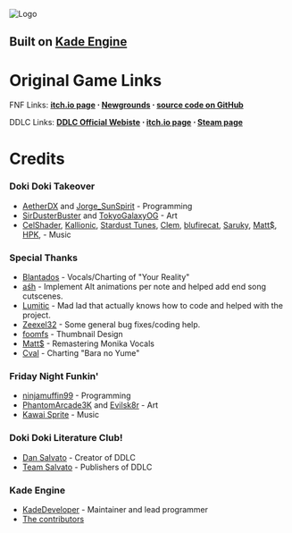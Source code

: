 ![Logo](https://cdn.discordapp.com/attachments/404826669971406867/869727046165729360/api.png) 
## Built on **[Kade Engine](https://github.com/KadeDev/Kade-Engine)**

# Original Game Links

FNF Links: **[itch.io page](https://ninja-muffin24.itch.io/funkin) ⋅ [Newgrounds](https://www.newgrounds.com/portal/view/770371) ⋅ [source code on GitHub](https://github.com/ninjamuffin99/Funkin)**

DDLC Links: **[DDLC Official Webiste](http://ddlc.moe) ⋅ [itch.io page](https://teamsalvato.itch.io/ddlc) ⋅ [Steam page](https://store.steampowered.com/app/698780/Doki_Doki_Literature_Club/)**

# Credits

### Doki Doki Takeover
- [AetherDX](https://twitter.com/AetherDX) and [Jorge_SunSpirit](https://twitter.com/Jorge_SunSpirit) - Programming
- [SirDusterBuster](https://twitter.com/SirDusterBuster) and [TokyoGalaxyOG](https://twitter.com/TokyoGalaxyOG) - Art
- [CelShader](https://www.youtube.com/channel/UCm3eGs2etEOMzRX0iQ4QzqQ), [Kallionic](https://youtube.com/kallionic), [Stardust Tunes](https://twitter.com/StardustTunes), [Clem](https://twitter.com/ClemO___O), [blufirecat](https://twitter.com/starrie_blu), [Saruky](https://twitter.com/Saruky__), [Matt$](https://twitter.com/matt_currency), [HPK](https://twitter.com/HighPoweredArt), - Music

### Special Thanks

- [Blantados](https://www.youtube.com/channel/UC4rwJYVeDHxGKnFDhHz88ZQ) - Vocals/Charting of "Your Reality"
- [aśh](https://gamebanana.com/members/1813477) - Implement Alt animations per note and helped add end song cutscenes.
- [Lumitic](https://twitter.com/PeacefulLuma) - Mad lad that actually knows how to code and helped with the project.
- [Zeexel32](https://twitter.com/Zeexel32) - Some general bug fixes/coding help.
- [foomfs](https://twitter.com/foomfs) - Thumbnail Design 
- [Matt$](https://twitter.com/matt_currency) - Remastering Monika Vocals
- [Cval](https://twitter.com/cval_brown) - Charting "Bara no Yume"

### Friday Night Funkin'
 - [ninjamuffin99](https://twitter.com/ninja_muffin99) - Programming
 - [PhantomArcade3K](https://twitter.com/phantomarcade3k) and [Evilsk8r](https://twitter.com/evilsk8r) - Art
 - [Kawai Sprite](https://twitter.com/kawaisprite) - Music

### Doki Doki Literature Club!
- [Dan Salvato](https://twitter.com/dansalvato) - Creator of DDLC
- [Team Salvato](https://twitter.com/TeamSalvato) - Publishers of DDLC

### Kade Engine
- [KadeDeveloper](https://twitter.com/KadeDeveloper) - Maintainer and lead programmer
- [The contributors](https://github.com/KadeDev/Kade-Engine/graphs/contributors)
